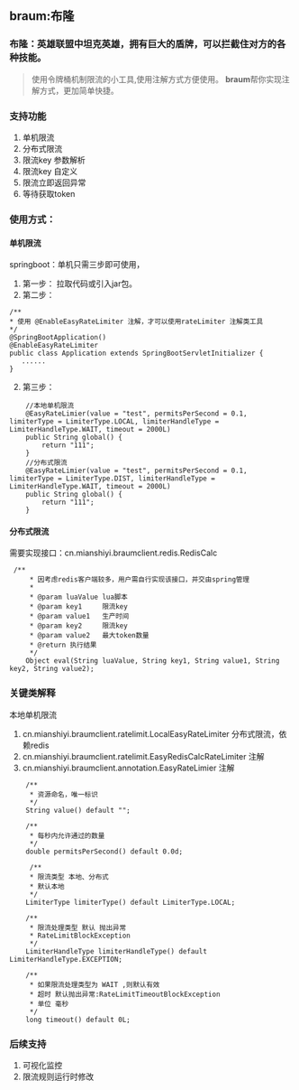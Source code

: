 ## braum:布隆
### **布隆**：英雄联盟中坦克英雄，拥有巨大的盾牌，可以拦截住对方的各种技能。

>使用令牌桶机制限流的小工具,使用注解方式方便使用。
**braum**帮你实现注解方式，更加简单快捷。
### 支持功能
1. 单机限流
2. 分布式限流
3. 限流key 参数解析
4. 限流key 自定义
5. 限流立即返回异常
6. 等待获取token

### 使用方式：
#### 单机限流
springboot：单机只需三步即可使用，
1. 第一步：
拉取代码或引入jar包。
2. 第二步：
```
/**
* 使用 @EnableEasyRateLimiter 注解，才可以使用rateLimiter 注解类工具
*/
@SpringBootApplication()
@EnableEasyRateLimiter
public class Application extends SpringBootServletInitializer {
   ......
}
```
2. 第三步：
```
    //本地单机限流
    @EasyRateLimier(value = "test", permitsPerSecond = 0.1, limiterType = LimiterType.LOCAL, limiterHandleType = LimiterHandleType.WAIT, timeout = 2000L)
    public String global() {
        return "111";
    }
    //分布式限流
    @EasyRateLimier(value = "test", permitsPerSecond = 0.1, limiterType = LimiterType.DIST, limiterHandleType = LimiterHandleType.WAIT, timeout = 2000L)
    public String global() {
        return "111";
    }
```

#### 分布式限流
需要实现接口：cn.mianshiyi.braumclient.redis.RedisCalc
```aidl
 /**
     * 因考虑redis客户端较多，用户需自行实现该接口，并交由spring管理
     *
     * @param luaValue lua脚本
     * @param key1     限流key
     * @param value1   生产时间
     * @param key2     限流key
     * @param value2   最大token数量
     * @return 执行结果
     */
    Object eval(String luaValue, String key1, String value1, String key2, String value2);
```

### 关键类解释
  本地单机限流
1. cn.mianshiyi.braumclient.ratelimit.LocalEasyRateLimiter
  分布式限流，依赖redis
2. cn.mianshiyi.braumclient.ratelimit.EasyRedisCalcRateLimiter
   注解
3. cn.mianshiyi.braumclient.annotation.EasyRateLimier
   注解
```
    /**
     * 资源命名，唯一标识
     */
    String value() default "";

    /**
     * 每秒内允许通过的数量
     */
    double permitsPerSecond() default 0.0d;
    
     /**
     * 限流类型 本地、分布式
     * 默认本地
     */
    LimiterType limiterType() default LimiterType.LOCAL;

    /**
     * 限流处理类型 默认 抛出异常
     * RateLimitBlockException
     */
    LimiterHandleType limiterHandleType() default LimiterHandleType.EXCEPTION;

    /**
     * 如果限流处理类型为 WAIT ,则默认有效
     * 超时 默认抛出异常:RateLimitTimeoutBlockException
     * 单位 毫秒
     */
    long timeout() default 0L;
```
### 后续支持
1. 可视化监控
2. 限流规则运行时修改
